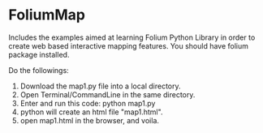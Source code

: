 # FoliumMap
Includes the examples aimed at learning Folium Python Library in order to create web based interactive mapping features.
You should have folium package installed. 

Do the followings:
1. Download the map1.py file into a local directory.
2. Open Terminal/CommandLine in the same directory. 
3. Enter and run this code: python map1.py 
4. python will create an html file "map1.html".
5. open map1.html in the browser, and voila.
